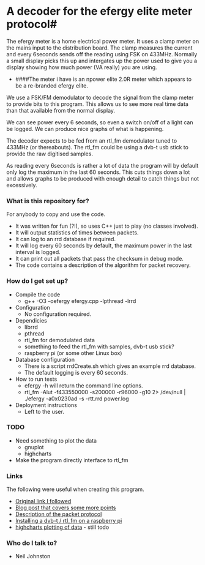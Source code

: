 # A decoder for the efergy elite meter protocol#
The efergy meter is a home electrical power meter. It uses a clamp meter on the mains input to the distribution board. The clamp measures the current and every 6seconds sends off the reading using FSK on 433MHz. Normally a small display picks this up and intergates up the power used to give you a display showing how much power (VA really) you are using.

* ####The meter i have is an npower elite 2.0R meter which appears to be a re-branded efergy elite.

We use a FSK/FM demodulator to decode the signal from the clamp meter to provide bits to this program. This allows us to see more real time data than that available from the normal display. 

We can see power every 6 seconds, so even a switch on/off of a light can be logged. We can produce nice graphs of what is happening.

The decoder expects to be fed from an rtl_fm demodulator tuned to 433MHz (or
thereabouts). The rtl_fm could be using a dvb-t usb stick to provide the 
raw digitised samples.

As reading every 6seconds is rather a lot of data the program will by default only log the maximum in the last 60 seconds. This cuts things down a lot and allows graphs to be produced with enough detail to catch things but not excessively.

### What is this repository for? ###
For anybody to copy and use the code.

* It was written for fun (?!), so uses C++ just to play (no classes involved).
* It will output statistics of times between packets.
* It can log to an rrd database if required.
* It will log every 60 seconds by default, the maximum power in the last interval is logged.
* It can print out all packets that pass the checksum in debug mode.
* The code contains a description of the algorithm for packet recovery.

### How do I get set up? ###

* Compile the code
    * g++ -O3 -oefergy efergy.cpp -lpthread -lrrd
* Configuration
    * No configuration required.
* Dependicies
    * librrd
    * pthread
    * rtl_fm for demodulated data
    * something to feed the rtl_fm with samples, dvb-t usb stick?
    * raspberry pi (or some other Linux box)
* Database configuration
    * There is a script rrdCreate.sh which gives an example rrd database.
    * The default logging is every 60 seconds.
* How to run tests
    * efergy -h will return the command line options.
    * rtl_fm -Alut -f433550000 -s200000 -r96000 -g10 2> /dev/null | ./efergy -a0x0230ad -s -rtt.rrd power.log
* Deployment instructions
    * Left to the user.

### TODO ###
* Need something to plot the data
    * gnuplot
    * highcharts
* Make the program directly interface to rtl_fm 

### Links ###
The following were useful when creating this program.

* [Original link I followed](http://rtlsdr-dongle.blogspot.com.au/2013/11/finally-complete-working-prototype-of.html?) 
* [Blog post that covers some more points](http://goughlui.com/?p=5109)
* [Description of the packet protocol](http://electrohome.pbworks.com/w/page/34379858/Efergy-Elite-Wireless-Meter-Hack)
* [Installing a dvb-t / rtl_fm on a raspberry pi](http://zr6aic.blogspot.co.uk/2013/02/setting-up-my-raspberry-pi-as-sdr-server.html)
* [highcharts plotting of data](http://blog.tafkas.net/2012/10/03/gathering-and-charting-temperatures-using-rrdtool-and-highcharts/) - still todo

### Who do I talk to? ###

* Neil Johnston